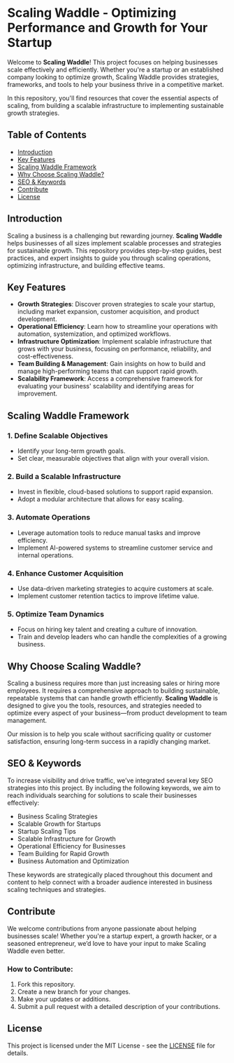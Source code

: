 # Scaling Waddle - Optimizing Performance and Growth for Your Startup

Welcome to **Scaling Waddle**! This project focuses on helping businesses scale effectively and efficiently. Whether you're a startup or an established company looking to optimize growth, Scaling Waddle provides strategies, frameworks, and tools to help your business thrive in a competitive market. 

In this repository, you'll find resources that cover the essential aspects of scaling, from building a scalable infrastructure to implementing sustainable growth strategies.

## Table of Contents

- [Introduction](#introduction)
- [Key Features](#key-features)
- [Scaling Waddle Framework](#scaling-waddle-framework)
- [Why Choose Scaling Waddle?](#why-choose-scaling-waddle)
- [SEO & Keywords](#seo--keywords)
- [Contribute](#contribute)
- [License](#license)

## Introduction

Scaling a business is a challenging but rewarding journey. **Scaling Waddle** helps businesses of all sizes implement scalable processes and strategies for sustainable growth. This repository provides step-by-step guides, best practices, and expert insights to guide you through scaling operations, optimizing infrastructure, and building effective teams.

## Key Features

- **Growth Strategies**: Discover proven strategies to scale your startup, including market expansion, customer acquisition, and product development.
- **Operational Efficiency**: Learn how to streamline your operations with automation, systemization, and optimized workflows.
- **Infrastructure Optimization**: Implement scalable infrastructure that grows with your business, focusing on performance, reliability, and cost-effectiveness.
- **Team Building & Management**: Gain insights on how to build and manage high-performing teams that can support rapid growth.
- **Scalability Framework**: Access a comprehensive framework for evaluating your business' scalability and identifying areas for improvement.

## Scaling Waddle Framework

### 1. **Define Scalable Objectives**
   - Identify your long-term growth goals.
   - Set clear, measurable objectives that align with your overall vision.

### 2. **Build a Scalable Infrastructure**
   - Invest in flexible, cloud-based solutions to support rapid expansion.
   - Adopt a modular architecture that allows for easy scaling.

### 3. **Automate Operations**
   - Leverage automation tools to reduce manual tasks and improve efficiency.
   - Implement AI-powered systems to streamline customer service and internal operations.

### 4. **Enhance Customer Acquisition**
   - Use data-driven marketing strategies to acquire customers at scale.
   - Implement customer retention tactics to improve lifetime value.

### 5. **Optimize Team Dynamics**
   - Focus on hiring key talent and creating a culture of innovation.
   - Train and develop leaders who can handle the complexities of a growing business.

## Why Choose Scaling Waddle?

Scaling a business requires more than just increasing sales or hiring more employees. It requires a comprehensive approach to building sustainable, repeatable systems that can handle growth efficiently. **Scaling Waddle** is designed to give you the tools, resources, and strategies needed to optimize every aspect of your business—from product development to team management.

Our mission is to help you scale without sacrificing quality or customer satisfaction, ensuring long-term success in a rapidly changing market.

## SEO & Keywords

To increase visibility and drive traffic, we’ve integrated several key SEO strategies into this project. By including the following keywords, we aim to reach individuals searching for solutions to scale their businesses effectively:

- Business Scaling Strategies
- Scalable Growth for Startups
- Startup Scaling Tips
- Scalable Infrastructure for Growth
- Operational Efficiency for Businesses
- Team Building for Rapid Growth
- Business Automation and Optimization

These keywords are strategically placed throughout this document and content to help connect with a broader audience interested in business scaling techniques and strategies.

## Contribute

We welcome contributions from anyone passionate about helping businesses scale! Whether you're a startup expert, a growth hacker, or a seasoned entrepreneur, we’d love to have your input to make Scaling Waddle even better.

### How to Contribute:
1. Fork this repository.
2. Create a new branch for your changes.
3. Make your updates or additions.
4. Submit a pull request with a detailed description of your contributions.

## License

This project is licensed under the MIT License - see the [LICENSE](LICENSE) file for details.
